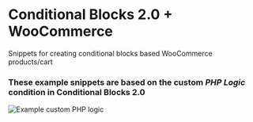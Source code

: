 # Conditional Blocks 2.0 + WooCommerce
Snippets for creating conditional blocks based WooCommerce products/cart

### These example snippets are based on the custom *PHP Logic* condition in Conditional Blocks 2.0

![Example custom PHP logic](https://user-images.githubusercontent.com/10958823/107839113-86bfc400-6d5e-11eb-8070-5226f8a507b0.png)
